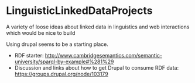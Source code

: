 # LinguisticLinkedDataProjects
A variety of loose ideas about linked data in linguistics and web interactions which would be nice to build

Using drupal seems to be a starting place.

* RDF starter: http://www.cambridgesemantics.com/semantic-university/sparql-by-example#%281%29
* Discussion and links about how to get Drupal to consume RDF data: https://groups.drupal.org/node/103179

